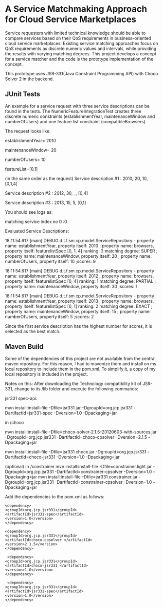 # A Service Matchmaking Approach for Cloud Service Marketplaces #
Service requesters with limited technical knowledge should be able to compare services based
on their QoS requirements in business-oriented cloud service marketplaces. Existing service
matching approaches focus on QoS requirements as discrete numeric values and intervals,
while providing the results with varying matching degrees. This project develops a concept for a service matcher and the code is the prototype implementation of the concept.

This prototype uses JSR-331(Java Constraint Programming API) with Choco Solver 2 in the backend.

## JUnit Tests ##
An example for a service request with three service descriptions can be found in the tests. 
The NumericFeatureIntegrationTest creates three discrete numeric constraints (establishmentYear, maintenanceWindow and numberOfUsers) and one feature list constraint (compatibleBrowsers).

The request looks like:

establishmentYear= 2010

maintenanceWindow= 20

numberOfUsers= 10

featureList=[0,1]

(in the same order as the request)
Service description \#1 : 2010, 20, 10, [0,1,4]  

Service description \#2 : 2012, 30, _, [0,4]

Service description \#3 : 2013, 15, 5, [0,1]

You should see logs as:

matching service index no 0 :0

Evaluated Service Descriptions: 

18:11:54.617 [main] DEBUG d.t.f.sm.cp.model.ServiceRepository -  property name: establishmentYear, property itself: 2010 ; property name: browsers, property itself: featurelistSpec [0, 1, 4] ranking: 3 matching degree: SUPER ; property name: maintenanceWindow, property itself: 20 ; property name: numberOfUsers, property itself: 10 ;scores: 9

18:11:54.617 [main] DEBUG d.t.f.sm.cp.model.ServiceRepository -  property name: establishmentYear, property itself: 2012 ; property name: browsers, property itself: featurelistSpec [0, 4] ranking: 1 matching degree: PARTIAL ; property name: maintenanceWindow, property itself: 30 ;scores: 1

18:11:54.617 [main] DEBUG d.t.f.sm.cp.model.ServiceRepository -  property name: establishmentYear, property itself: 2013 ; property name: browsers, property itself: featurelistSpec [0, 1] ranking: 2 matching degree: EXACT ; property name: maintenanceWindow, property itself: 15 ; property name: numberOfUsers, property itself: 5 ;scores: 2

Since the first service description has the highest number for scores, it is selected as the best match.

## Maven Build ##
Some of the dependencies of this project are not available from the central maven repository.
For this reason, I had to mavenize them and install on my local repository to include them in the pom.xml.
To simplify it, a copy of my local repository is included in the project.

Notes on this:
After downloading the Technology compatibility kit of JSR-331, change to its /lib folder and execute the following commands:
  
jsr331 spec-api:

mvn install:install-file -Dfile=jsr331.jar -DgroupId=org.jcp.jsr331 -DartifactId=jsr331-spec -Dversion=1.0 -Dpackaging=jar

in /choco

mvn install:install-file -Dfile=choco-solver-2.1.5-20120603-with-sources.jar -DgroupId=org.jcp.jsr331 -DartifactId=choco-cpsolver 
-Dversion=2.1.5 -Dpackaging=jar

mvn install:install-file -Dfile=jsr331.choco.jar -DgroupId=org.jcp.jsr331 -DartifactId=choco-jsr331 -Dversion=1.0 -Dpackaging=jar

(optional)
in /constrainer
mvn install:install-file -Dfile=constrainer.light.jar -DgroupId=org.jcp.jsr331 -DartifactId=constrainer-cpsolver -Dversion=1.0 -Dpackaging=jar
mvn install:install-file -Dfile=jsr331.constrainer.jar -DgroupId=org.jcp.jsr331 -DartifactId=constrainer-cpsolver -Dversion=1.0 -Dpackaging=jar

Add the dependencies to the pom.xml as follows:
    
    <dependency>
	<groupId>org.jcp.jsr331</groupId>
	<artifactId>jsr331-spec</artifactId>
	<version>1.0</version>
	</dependency>
	
	<dependency>
	<groupId>org.jcp.jsr331</groupId>
	<artifactId>choco-cpsolver </artifactId>
	<version>2.1.5</version>
	</dependency>
	 
	 <dependency>
	<groupId>org.jcp.jsr331</groupId>
	<artifactId>choco-jsr331 </artifactId>
	<version>1.0</version>
	</dependency>
     
     <dependency>
	<groupId>org.jcp.jsr331</groupId>
	<artifactId>jsr331-spec</artifactId>
	<version>1.0</version>
	</dependency>


